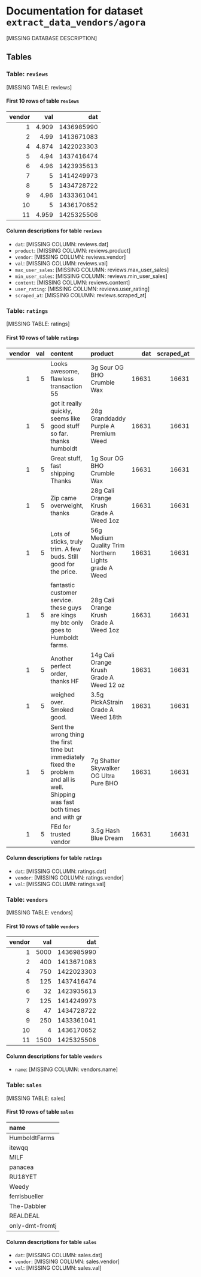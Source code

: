# Documentation for dataset `extract_data_vendors/agora`

[MISSING DATABASE DESCRIPTION]

## Tables

### Table: `reviews`

[MISSING TABLE: reviews]

#### First 10 rows of table `reviews`

|   vendor |   val |        dat |
|---------:|------:|-----------:|
|        1 | 4.909 | 1436985990 |
|        2 | 4.99  | 1413671083 |
|        4 | 4.874 | 1422023303 |
|        5 | 4.94  | 1437416474 |
|        6 | 4.96  | 1423935613 |
|        7 | 5     | 1414249973 |
|        8 | 5     | 1434728722 |
|        9 | 4.96  | 1433361041 |
|       10 | 5     | 1436170652 |
|       11 | 4.959 | 1425325506 |

#### Column descriptions for table `reviews`

* `dat`: [MISSING COLUMN: reviews.dat]
* `product`: [MISSING COLUMN: reviews.product]
* `vendor`: [MISSING COLUMN: reviews.vendor]
* `val`: [MISSING COLUMN: reviews.val]
* `max_user_sales`: [MISSING COLUMN: reviews.max_user_sales]
* `min_user_sales`: [MISSING COLUMN: reviews.min_user_sales]
* `content`: [MISSING COLUMN: reviews.content]
* `user_rating`: [MISSING COLUMN: reviews.user_rating]
* `scraped_at`: [MISSING COLUMN: reviews.scraped_at]

### Table: `ratings`

[MISSING TABLE: ratings]

#### First 10 rows of table `ratings`

|   vendor |   val | content                                                                                                                         | product                                               |   dat |   scraped_at |   user_rating | min_user_sales   | max_user_sales   |
|---------:|------:|:--------------------------------------------------------------------------------------------------------------------------------|:------------------------------------------------------|------:|-------------:|--------------:|:-----------------|:-----------------|
|        1 |     5 | Looks awesome, flawless transaction 55                                                                                          | 3g Sour OG BHO Crumble Wax                            | 16631 |        16631 |             5 | 15               | 25               |
|        1 |     5 | got it really quickly, seems like good stuff so far. thanks humboldt                                                            | 28g Granddaddy Purple A Premium Weed                  | 16631 |        16631 |               | null             | null             |
|        1 |     5 | Great stuff, fast shipping  Thanks                                                                                              | 1g Sour OG BHO Crumble Wax                            | 16631 |        16631 |               | null             | null             |
|        1 |     5 | Zip came overweight, thanks                                                                                                     | 28g Cali Orange Krush  Grade A Weed 1oz               | 16631 |        16631 |               | null             | null             |
|        1 |     5 | Lots of sticks, truly trim. A few buds. Still good for the price.                                                               | 56g Medium Quality Trim  Northern Lights grade A Weed | 16631 |        16631 |               | null             | null             |
|        1 |     5 | fantastic customer service. these guys are kings my btc only goes to Humboldt farms.                                            | 28g Cali Orange Krush  Grade A Weed 1oz               | 16631 |        16631 |               | null             | null             |
|        1 |     5 | Another perfect order, thanks HF                                                                                                | 14g Cali Orange Krush  Grade A  Weed 12 oz            | 16631 |        16631 |             5 | 40               | 55               |
|        1 |     5 | weighed over. Smoked good.                                                                                                      | 3.5g PickAStrain Grade A Weed 18th                    | 16631 |        16631 |             5 | 6                | 10               |
|        1 |     5 | Sent the wrong thing the first time but immediately fixed the problem and all is well. Shipping was fast both times and with gr | 7g Shatter  Skywalker OG  Ultra Pure BHO              | 16631 |        16631 |             3 | 25               | 40               |
|        1 |     5 | FEd for trusted vendor                                                                                                          | 3.5g Hash  Blue Dream                                 | 16631 |        16631 |             5 | 6                | 10               |

#### Column descriptions for table `ratings`

* `dat`: [MISSING COLUMN: ratings.dat]
* `vendor`: [MISSING COLUMN: ratings.vendor]
* `val`: [MISSING COLUMN: ratings.val]

### Table: `vendors`

[MISSING TABLE: vendors]

#### First 10 rows of table `vendors`

|   vendor |   val |        dat |
|---------:|------:|-----------:|
|        1 |  5000 | 1436985990 |
|        2 |   400 | 1413671083 |
|        4 |   750 | 1422023303 |
|        5 |   125 | 1437416474 |
|        6 |    32 | 1423935613 |
|        7 |   125 | 1414249973 |
|        8 |    47 | 1434728722 |
|        9 |   250 | 1433361041 |
|       10 |     4 | 1436170652 |
|       11 |  1500 | 1425325506 |

#### Column descriptions for table `vendors`

* `name`: [MISSING COLUMN: vendors.name]

### Table: `sales`

[MISSING TABLE: sales]

#### First 10 rows of table `sales`

| name            |
|:----------------|
| HumboldtFarms   |
| itewqq          |
| MILF            |
| panacea         |
| RU18YET         |
| Weedy           |
| ferrisbueller   |
| The-Dabbler     |
| REALDEAL        |
| only-dmt-fromtj |

#### Column descriptions for table `sales`

* `dat`: [MISSING COLUMN: sales.dat]
* `vendor`: [MISSING COLUMN: sales.vendor]
* `val`: [MISSING COLUMN: sales.val]

